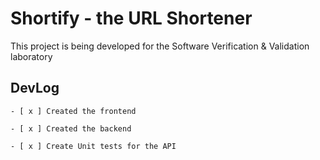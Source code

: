 # Shortify - the URL Shortener

This project is being developed for the Software Verification & Validation laboratory

## DevLog

	- [ x ] Created the frontend
	
	- [ x ] Created the backend

	- [ x ] Create Unit tests for the API 